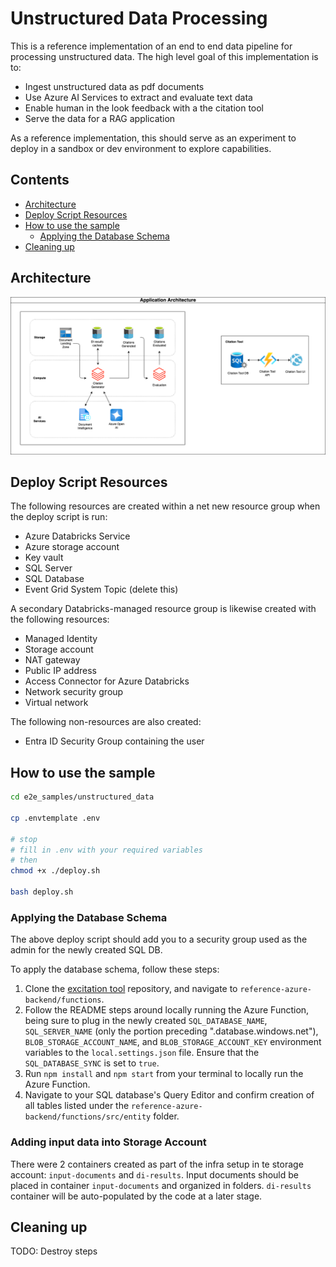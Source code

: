 # Unstructured Data Processing  <!-- omit in toc -->

This is a reference implementation of an end to end data pipeline for processing unstructured data. The high level goal of this implementation is to:

- Ingest unstructured data as pdf documents
- Use Azure AI Services to extract and evaluate text data
- Enable human in the look feedback with a the citation tool
- Serve the data for a RAG application

As a reference implementation, this should serve as an experiment to deploy in a sandbox or dev environment to explore capabilities.

## Contents <!-- omit in toc -->

- [Architecture](#architecture)
- [Deploy Script Resources](#deploy-script-resources)
- [How to use the sample](#how-to-use-the-sample)
  - [Applying the Database Schema](#applying-the-database-schema)
- [Cleaning up](#cleaning-up)

## Architecture

![Application Architecture](images/application_architecture.drawio.png)

## Deploy Script Resources

 The following resources are created within a net new resource group when the deploy script is run:

- Azure Databricks Service
- Azure storage account
- Key vault
- SQL Server
- SQL Database
- Event Grid System Topic (delete this)

A secondary Databricks-managed resource group is likewise created with the following resources:

- Managed Identity
- Storage account
- NAT gateway
- Public IP address
- Access Connector for Azure Databricks
- Network security group
- Virtual network

The following non-resources are also created:

- Entra ID Security Group containing the user

## How to use the sample

```bash
cd e2e_samples/unstructured_data

cp .envtemplate .env

# stop
# fill in .env with your required variables
# then
chmod +x ./deploy.sh

bash deploy.sh
```

### Applying the Database Schema

The above deploy script should add you to a security group used as the admin for the newly created SQL DB.

To apply the database schema, follow these steps:

1. Clone the [excitation tool](https://github.com/billba/excitation/tree/main) repository, and navigate to `reference-azure-backend/functions`.
2. Follow the README steps around locally running the Azure Function, being sure to plug in the newly created `SQL_DATABASE_NAME`, `SQL_SERVER_NAME` (only the portion preceding ".database.windows.net"), `BLOB_STORAGE_ACCOUNT_NAME`, and `BLOB_STORAGE_ACCOUNT_KEY` environment variables to the `local.settings.json` file. Ensure that the `SQL_DATABASE_SYNC` is set to `true`.
3. Run `npm install` and `npm start` from your terminal to locally run the Azure Function.
4. Navigate to your SQL database's Query Editor and confirm creation of all tables listed under the `reference-azure-backend/functions/src/entity` folder.

### Adding input data into Storage Account

There were 2 containers created as part of the infra setup in te storage account: `input-documents` and `di-results`.
Input documents should be placed in container `input-documents` and organized in folders.
`di-results` container will be auto-populated by the code at a later stage.

## Cleaning up

TODO: Destroy steps
